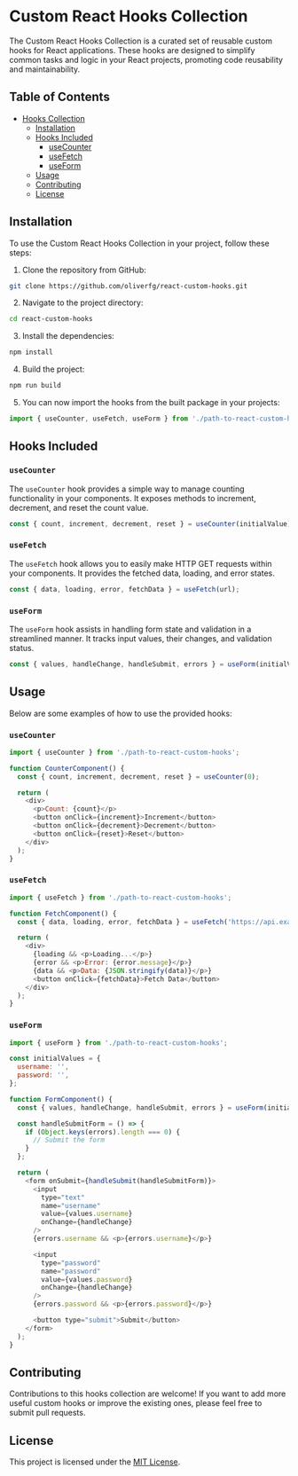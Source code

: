 # Custom React Hooks Collection

The Custom React Hooks Collection is a curated set of reusable custom hooks for React applications. These hooks are designed to simplify common tasks and logic in your React projects, promoting code reusability and maintainability.

## Table of Contents

- [Hooks Collection](#custom-react-hooks-collection)
  - [Installation](#installation)
  - [Hooks Included](#hooks-included)
    - [useCounter](#usecounter)
    - [useFetch](#usefetch)
    - [useForm](#useform)
  - [Usage](#usage)
  - [Contributing](#contributing)
  - [License](#license)

## Installation

To use the Custom React Hooks Collection in your project, follow these steps:

1. Clone the repository from GitHub:

```bash
git clone https://github.com/oliverfg/react-custom-hooks.git
```

2. Navigate to the project directory:

```bash
cd react-custom-hooks
```

3. Install the dependencies:

```bash
npm install
```

4. Build the project:

```bash
npm run build
```

5. You can now import the hooks from the built package in your projects:

```javascript
import { useCounter, useFetch, useForm } from './path-to-react-custom-hooks';
```

## Hooks Included

### `useCounter`

The `useCounter` hook provides a simple way to manage counting functionality in your components. It exposes methods to increment, decrement, and reset the count value.

```javascript
const { count, increment, decrement, reset } = useCounter(initialValue);
```

### `useFetch`

The `useFetch` hook allows you to easily make HTTP GET requests within your components. It provides the fetched data, loading, and error states.

```javascript
const { data, loading, error, fetchData } = useFetch(url);
```

### `useForm`

The `useForm` hook assists in handling form state and validation in a streamlined manner. It tracks input values, their changes, and validation status.

```javascript
const { values, handleChange, handleSubmit, errors } = useForm(initialValues, validate);
```

## Usage

Below are some examples of how to use the provided hooks:

### `useCounter`

```javascript
import { useCounter } from './path-to-react-custom-hooks';

function CounterComponent() {
  const { count, increment, decrement, reset } = useCounter(0);

  return (
    <div>
      <p>Count: {count}</p>
      <button onClick={increment}>Increment</button>
      <button onClick={decrement}>Decrement</button>
      <button onClick={reset}>Reset</button>
    </div>
  );
}
```

### `useFetch`

```javascript
import { useFetch } from './path-to-react-custom-hooks';

function FetchComponent() {
  const { data, loading, error, fetchData } = useFetch('https://api.example.com/data');

  return (
    <div>
      {loading && <p>Loading...</p>}
      {error && <p>Error: {error.message}</p>}
      {data && <p>Data: {JSON.stringify(data)}</p>}
      <button onClick={fetchData}>Fetch Data</button>
    </div>
  );
}
```

### `useForm`

```javascript
import { useForm } from './path-to-react-custom-hooks';

const initialValues = {
  username: '',
  password: '',
};

function FormComponent() {
  const { values, handleChange, handleSubmit, errors } = useForm(initialValues, validate);

  const handleSubmitForm = () => {
    if (Object.keys(errors).length === 0) {
      // Submit the form
    }
  };

  return (
    <form onSubmit={handleSubmit(handleSubmitForm)}>
      <input
        type="text"
        name="username"
        value={values.username}
        onChange={handleChange}
      />
      {errors.username && <p>{errors.username}</p>}

      <input
        type="password"
        name="password"
        value={values.password}
        onChange={handleChange}
      />
      {errors.password && <p>{errors.password}</p>}

      <button type="submit">Submit</button>
    </form>
  );
}
```

## Contributing

Contributions to this hooks collection are welcome! If you want to add more useful custom hooks or improve the existing ones, please feel free to submit pull requests.

## License

This project is licensed under the [MIT License](LICENSE).